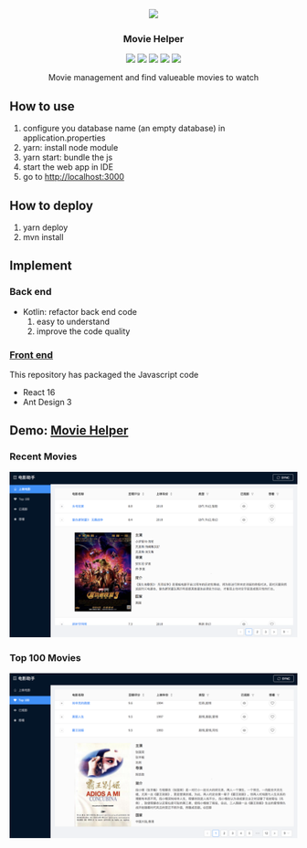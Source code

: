 <p align="center">
    <a href="http://movie.zzhpro.com">
        <img src="./src/main/resources/static/favicon.ico" width="152">
    </a>
    <h3 align="center">Movie Helper</h3>
    <p align="center">
        <a href="https://github.com/zzh1991/Movie-Helper/blob/master/LICENSE"><img src="https://img.shields.io/github/license/zzh1991/Movie-Helper.svg"></a>
        <a href="#"><img src="https://img.shields.io/github/languages/top/zzh1991/Movie-Helper.svg"></a>
        <a href="#"><img src="https://img.shields.io/github/languages/count/zzh1991/Movie-Helper.svg"></a>
        <a href="#"><img src="https://img.shields.io/github/search/zzh1991/Movie-Helper/goto.svg"></a>
        <a href="https://github.com/zzh1991/Movie-Helper/blob/master/.travis.yml"><img src="https://img.shields.io/travis/zzh1991/Movie-Helper/master.svg"></a>
    </p>
    <p align="center">
        Movie management and find valueable movies to watch<br>
    </p>
</p>

## How to use
1. configure you database name (an empty database) in application.properties
2. yarn: install node module
3. yarn start: bundle the js
4. start the web app in IDE
5. go to [http://localhost:3000](http://localhost:3000)

## How to deploy
1. yarn deploy
2. mvn install

## Implement
### Back end
- Kotlin: refactor back end code
    1. easy to understand
    2. improve the code quality

### [Front end](https://github.com/zzh1991/React-SpringBoot/blob/master/README.md)
This repository has packaged the Javascript code
- React 16
- Ant Design 3

## Demo: [Movie Helper](http://movie.zzhpro.com)
### Recent Movies
![Recent](pictures/recent-movie.png)
### Top 100 Movies
![Top](pictures/top-movie.png)
